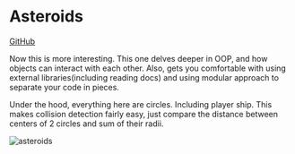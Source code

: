# Asteroids

[GitHub](https://github.com/FriendlyOneDev/asteroids)

Now this is more interesting. This one delves deeper in OOP, and how objects can interact with each other. Also, gets you comfortable with using external libraries(including reading docs) and using modular approach to separate your code in pieces. 

Under the hood, everything here are circles. Including player ship. This makes collision detection fairly easy, just compare the distance between centers of 2 circles and sum of their radii.

![asteroids](/images/asteroids.png)
